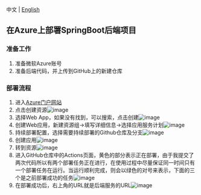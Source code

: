 中文 | [English][1]

## 在Azure上部署SpringBoot后端项目

### 准备工作

1. 准备微软Azure账号
2. 准备后端代码，并上传到GitHub上的新建仓库

### 部署流程

1. 进入[Azure门户网站][2]
2. 点击创建资源![image]( https://github.com/ineedahouse/markdownPhoto/blob/main/azure-deployment/back-end/1.png)
3. 选择Web App，如果没有找到，可以搜索，点击创建![image]( https://github.com/ineedahouse/markdownPhoto/blob/main/azure-deployment/back-end/2.png)
4. 创建Web应用，新建资源组->填写详细信息->选择应用服务计划![image]( https://github.com/ineedahouse/markdownPhoto/blob/main/azure-deployment/back-end/3.png)
5. 持续部署配置，选择需要持续部署的Github仓库及分支![image]( https://github.com/ineedahouse/markdownPhoto/blob/main/azure-deployment/back-end/4.png)
6. 创建应用![image]( https://github.com/ineedahouse/markdownPhoto/blob/main/azure-deployment/back-end/5.png)
7. 转到资源![image]( https://github.com/ineedahouse/markdownPhoto/blob/main/azure-deployment/back-end/6.png)
8. 进入GitHub仓库中的Actions页面，黄色的部分表示正在部署，由于我提交了两次代码所以有两个部署任务正在进行，在使用过程中尽量保证同一时间只有一个部署任务在运行。当运行顺利完成，则会以绿色的对号来表示，下面的三个是之前部署成功的任务![image]( https://github.com/ineedahouse/markdownPhoto/blob/main/azure-deployment/back-end/7.png)
9. 在部署成功后，右上角的URL就是后端服务的URL![image]( https://github.com/ineedahouse/markdownPhoto/blob/main/azure-deployment/back-end/8.png)

[1]:  https://github.com/ineedahouse/azure-test-back-end/blob/master/README_EN.md
[2]: https://portal.azure.com/

